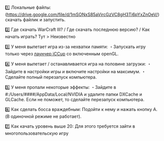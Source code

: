 1️⃣ Локальные файлы:(https://drive.google.com/file/d/1mSONxS85aVircGzVC8gH3Ti6pYxZnOeV/) скачать файлик и запустить.

2️⃣ Где скачать WarCraft III? / Где скачать последнюю версию? / Как начать играть? Тут > ⁠Неизвестно

3️⃣ У меня вылетает игра из-за нехватки памяти: 
・Запускать игру только через [лаунчер iCCup](https://iccup.com/files/download/b275d12e2999fbff29a77ff856e70138/iCCup_launcher.html) со включенным openGL.

4️⃣ У меня вылетает / останавливается игра на половине загрузки: 
・Зайдите в настройки игры и включите настройки на максимум.
・Сделайте полный перезапуск компьютера.

5️⃣ У меня пропали некоторые эффекты:
・Зайдите в #:/Users/####/AppData/Local/NVIDIA и удалите папки DXCache и GLCache. Если не поможет, то сделайте перезапуск компьютера.

6️⃣ Как сделать босса враждебным: Подойти к нему и нажать кнопку A. (В одиночной режиме не работает).

7️⃣ Как качать уровень выше 20: Для этого требуется зайти в многопользовательскую игру